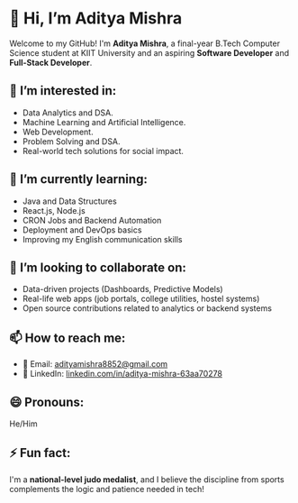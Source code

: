 # 👋 Hi, I’m Aditya Mishra 

Welcome to my GitHub! I'm **Aditya Mishra**, 
a final-year B.Tech Computer Science student at 
KIIT University and an aspiring **Software Developer**
and **Full-Stack Developer**.

## 👀 I’m interested in:
- Data Analytics and DSA.  
- Machine Learning and Artificial Intelligence. 
- Web Development.  
- Problem Solving and DSA.  
- Real-world tech solutions for social impact.  

## 🌱 I’m currently learning:
- Java and Data Structures  
- React.js, Node.js  
- CRON Jobs and Backend Automation  
- Deployment and DevOps basics  
- Improving my English communication skills  

## 👾 I’m looking to collaborate on:
- Data-driven projects (Dashboards, Predictive Models)  
- Real-life web apps (job portals, college utilities, hostel systems)  
- Open source contributions related to analytics or backend systems  

## 📫 How to reach me:
- 📧 Email: [adityamishra8852@gmail.com](mailto:adityamishra8852@gmail.com)  
- 💼 LinkedIn: [linkedin.com/in/aditya-mishra-63aa70278](https://www.linkedin.com/in/aditya-mishra-63aa70278)

## 😄 Pronouns: 
He/Him

## ⚡ Fun fact: 
I'm a **national-level judo medalist**,
and I believe the discipline from sports 
complements the logic and patience needed in tech!